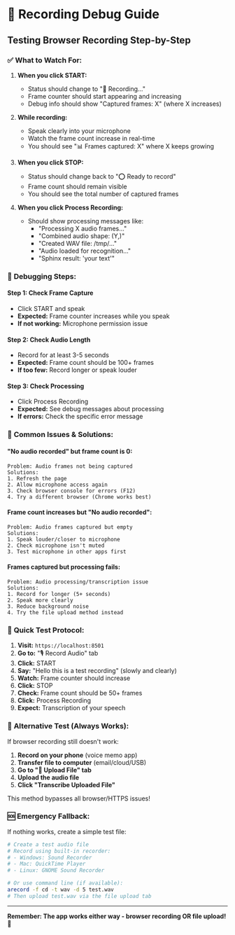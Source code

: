 # 🔬 Recording Debug Guide

## Testing Browser Recording Step-by-Step

### ✅ **What to Watch For:**

1. **When you click START:**
   - Status should change to "🔴 Recording..."
   - Frame counter should start appearing and increasing
   - Debug info should show "Captured frames: X" (where X increases)

2. **While recording:**
   - Speak clearly into your microphone
   - Watch the frame count increase in real-time
   - You should see "📊 Frames captured: X" where X keeps growing

3. **When you click STOP:**
   - Status should change back to "⭕ Ready to record"
   - Frame count should remain visible
   - You should see the total number of captured frames

4. **When you click Process Recording:**
   - Should show processing messages like:
     - "Processing X audio frames..."
     - "Combined audio shape: (Y,)"
     - "Created WAV file: /tmp/..."
     - "Audio loaded for recognition..."
     - "Sphinx result: 'your text'"

### 🔧 **Debugging Steps:**

#### **Step 1: Check Frame Capture**
- Click START and speak
- **Expected:** Frame counter increases while you speak
- **If not working:** Microphone permission issue

#### **Step 2: Check Audio Length**
- Record for at least 3-5 seconds
- **Expected:** Frame count should be 100+ frames
- **If too few:** Record longer or speak louder

#### **Step 3: Check Processing**
- Click Process Recording
- **Expected:** See debug messages about processing
- **If errors:** Check the specific error message

### 🎯 **Common Issues & Solutions:**

#### **"No audio recorded" but frame count is 0:**
```
Problem: Audio frames not being captured
Solutions:
1. Refresh the page
2. Allow microphone access again
3. Check browser console for errors (F12)
4. Try a different browser (Chrome works best)
```

#### **Frame count increases but "No audio recorded":**
```
Problem: Audio frames captured but empty
Solutions:
1. Speak louder/closer to microphone
2. Check microphone isn't muted
3. Test microphone in other apps first
```

#### **Frames captured but processing fails:**
```
Problem: Audio processing/transcription issue
Solutions:
1. Record for longer (5+ seconds)
2. Speak more clearly
3. Reduce background noise
4. Try the file upload method instead
```

### 🎤 **Quick Test Protocol:**

1. **Visit:** `https://localhost:8501`
2. **Go to:** "🎙️ Record Audio" tab
3. **Click:** START
4. **Say:** "Hello this is a test recording" (slowly and clearly)
5. **Watch:** Frame counter should increase
6. **Click:** STOP
7. **Check:** Frame count should be 50+ frames
8. **Click:** Process Recording
9. **Expect:** Transcription of your speech

### 📱 **Alternative Test (Always Works):**

If browser recording still doesn't work:

1. **Record on your phone** (voice memo app)
2. **Transfer file to computer** (email/cloud/USB)
3. **Go to "📁 Upload File" tab**
4. **Upload the audio file**
5. **Click "Transcribe Uploaded File"**

This method bypasses all browser/HTTPS issues!

### 🆘 **Emergency Fallback:**

If nothing works, create a simple test file:

```bash
# Create a test audio file
# Record using built-in recorder:
# - Windows: Sound Recorder
# - Mac: QuickTime Player
# - Linux: GNOME Sound Recorder

# Or use command line (if available):
arecord -f cd -t wav -d 5 test.wav
# Then upload test.wav via the file upload tab
```

---

**Remember: The app works either way - browser recording OR file upload! 🎉**
